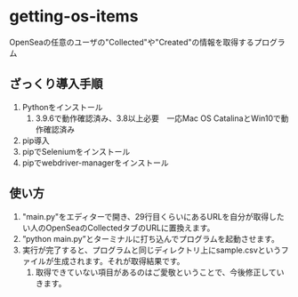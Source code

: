 # getting-os-items
OpenSeaの任意のユーザの"Collected"や"Created"の情報を取得するプログラム

## ざっくり導入手順
1. Pythonをインストール
    1. 3.9.6で動作確認済み、3.8以上必要　一応Mac OS CatalinaとWin10で動作確認済み
1. pip導入
1. pipでSeleniumをインストール
1. pipでwebdriver-managerをインストール

## 使い方
1. "main.py"をエディターで開き、29行目くらいにあるURLを自分が取得したい人のOpenSeaのCollectedタブのURLに置換えます。
1. ”python main.py”とターミナルに打ち込んでプログラムを起動させます。
1. 実行が完了すると、プログラムと同じディレクトリ上にsample.csvというファイルが生成されます。それが取得結果です。
    1. 取得できていない項目があるのはご愛敬ということで、今後修正していきます。